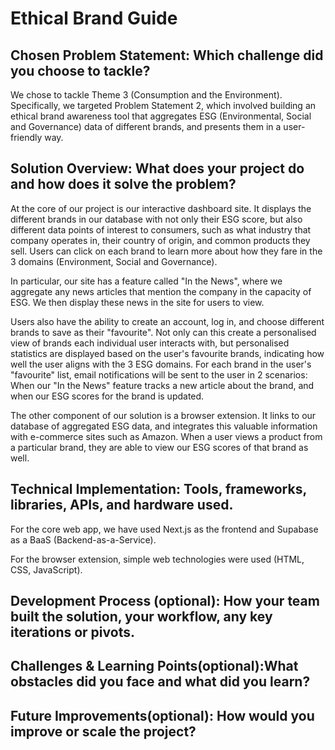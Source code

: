 # Ethical Brand Guide

## Chosen Problem Statement: Which challenge did you choose to tackle?
We chose to tackle Theme 3 (Consumption and the Environment). Specifically, we targeted Problem Statement 2, which involved building an ethical brand awareness tool that aggregates ESG (Environmental, Social and Governance) data of different brands, and presents them in a user-friendly way.

## Solution Overview: What does your project do and how does it solve the problem?
At the core of our project is our interactive dashboard site. It displays the different brands in our database with not only their ESG score, but also different data points of interest to consumers, such as what industry that company operates in, their country of origin, and common products they sell. Users can click on each brand to learn more about how they fare in the 3 domains (Environment, Social and Governance).

In particular, our site has a feature called "In the News", where we aggregate any news articles that mention the company in the capacity of ESG. We then display these news in the site for users to view.

Users also have the ability to create an account, log in, and choose different brands to save as their "favourite". Not only can this create a personalised view of brands each individual user interacts with, but personalised statistics are displayed based on the user's favourite brands, indicating how well the user aligns with the 3 ESG domains. For each brand in the user's "favourite" list, email notifications will be sent to the user in 2 scenarios: When our "In the News" feature tracks a new article about the brand, and when our ESG scores for the brand is updated.

The other component of our solution is a browser extension. It links to our database of aggregated ESG data, and integrates this valuable information with e-commerce sites such as Amazon. When a user views a product from a particular brand, they are able to view our ESG scores of that brand as well.

## Technical Implementation: Tools, frameworks, libraries, APIs, and hardware used.
For the core web app, we have used Next.js as the frontend and Supabase as a BaaS (Backend-as-a-Service).

For the browser extension, simple web technologies were used (HTML, CSS, JavaScript).

## Development Process (optional): How your team built the solution, your workflow, any key iterations or pivots.

## Challenges & Learning Points(optional):What obstacles did you face and what did you learn?

## Future Improvements(optional): How would you improve or scale the project?
